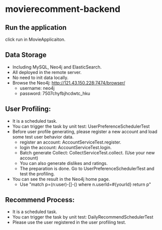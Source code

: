 # movierecomment-backend
## Run the application
click run in MovieApplicaiton.

## Data Storage
- Including MySQL, Neo4j and ElasticSearch.
- All deployed in the remote server.
- No need to init data locally.
- Browse the Neo4j: http://121.43.150.228:7474/browser/
  - username: neo4j
  - password: 7507chyfbjhcdwtc_hku

## User Profiling:
- It is a scheduled task.
- You can trigger the task by unit test: UserPreferenceSchedulerTest
- Before user profile generating, please register a new account and load some test user behavior data.
  - register an account: AccountServiceTest.register.
  - login the account:  AccountServiceTest.login.
  - Batch generate Collect: CollectServiceTest.collect. (Use your new account)
  - You can also generate dislikes and ratings.
  - The preparation is done. Go to UserPreferenceSchedulerTest and test the profiling.
- You can see the result in the Neo4j home page.
  - Use "match p=(n:user)-[]-() where n.userId=#{yourId} return p"

## Recommend Process:
- It is a scheduled task.
- You can trigger the task by unit test: DailyRecommendSchedulerTest
- Please use the user registered in the user profiling test.

